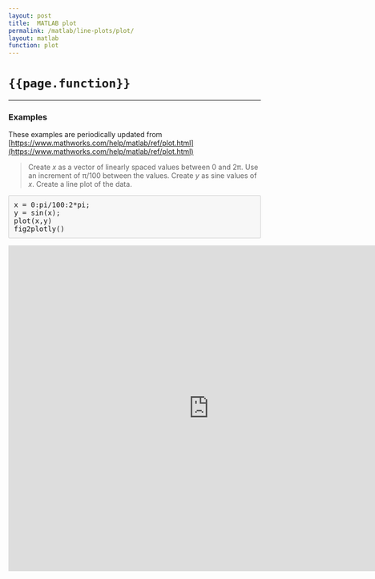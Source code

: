```yaml
---
layout: post
title:  MATLAB plot
permalink: /matlab/line-plots/plot/
layout: matlab
function: plot
---
```


# `{{page.function}}`

***

### Examples

These examples are periodically updated from [https://www.mathworks.com/help/matlab/ref/plot.html](https://www.mathworks.com/help/matlab/ref/plot.html)

> Create <var>x</var> as a vector of linearly spaced values between 0 and 2π. Use an increment of π/100 between the values. Create <var>y</var> as sine values of <var>x</var>. Create a line plot of the data.

<pre style="border: 1px solid #cfcfcf; border-radius: 2px; background: #f7f7f7; padding: 10px;">
x = 0:pi/100:2*pi;
y = sin(x);
plot(x,y)
fig2plotly()
</pre>

<iframe 
  scrolling="no" 
  margin="none" 
  padding="none" 
  seamless=seamless 
  height="650" 
  frameBorder="0"
  style="border:0"
  src="https://chart-studio.plotly.com/~jackp/18772.embed" 
  width="800">
</iframe>


